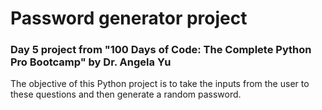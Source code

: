 # Password generator project

### Day 5 project from "100 Days of Code: The Complete Python Pro Bootcamp" by Dr. Angela Yu

The objective of this Python project is to take the inputs from the user to these questions and then generate a random password. 

